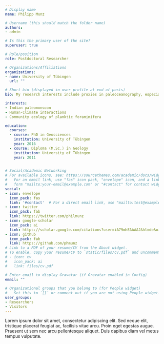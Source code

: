 ```yaml
---
# Display name
name: Philipp Munz

# Username (this should match the folder name)
authors:
- admin

# Is this the primary user of the site?
superuser: true

# Role/position
role: Postdoctoral Researcher

# Organizations/Affiliations
organizations:
- name: University of Tübingen
  url: ""

# Short bio (displayed in user profile at end of posts)
bio: My research interests include proxies in paleoceanography, especially transfer functions, high resolution reconstructions of climate fluctuations and tropical monsoon systems.

interests:
- Indian paleomonsoon
- Human-Climate interactions
- Community ecology of planktic foraminifera

education:
  courses:
  - course: PhD in Geosciences
    institution: University of Tübingen
    year: 2016
  - course: Diploma (M.Sc.) in Geology
    institution: University of Tübingen
    year: 2011
 

# Social/Academic Networking
# For available icons, see: https://sourcethemes.com/academic/docs/widgets/#icons
#   For an email link, use "fas" icon pack, "envelope" icon, and a link in the
#   form "mailto:your-email@example.com" or "#contact" for contact widget.
social:
- icon: envelope
  icon_pack: fas
  link: '#contact'  # For a direct email link, use "mailto:test@example.org".
- icon: twitter
  icon_pack: fab
  link: https://twitter.com/philmunz
- icon: google-scholar
  icon_pack: ai
  link: https://scholar.google.com/citations?user=iA79mhEAAAAJ&hl=de&oi=ao
- icon: github
  icon_pack: fab
  link: https://github.com/phmunz
# Link to a PDF of your resume/CV from the About widget.
# To enable, copy your resume/CV to `static/files/cv.pdf` and uncomment the lines below.  
# - icon: cv
#   icon_pack: ai
#   link: files/cv.pdf

# Enter email to display Gravatar (if Gravatar enabled in Config)
email: ""
  
# Organizational groups that you belong to (for People widget)
#   Set this to `[]` or comment out if you are not using People widget.  
user_groups:
- Researchers
- Visitors
---
```



Lorem ipsum dolor sit amet, consectetur adipiscing elit. Sed neque elit, tristique placerat feugiat ac, facilisis vitae arcu. Proin eget egestas augue. Praesent ut sem nec arcu pellentesque aliquet. Duis dapibus diam vel metus tempus vulputate. 

